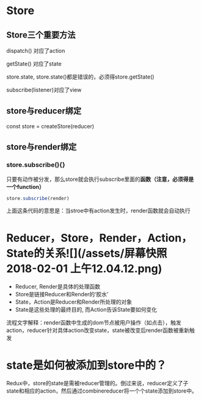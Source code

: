 # Store

## Store三个重要方法

dispatch\(\) 对应了action

getState\(\) 对应了state

store.state, store.state\(\)都是错误的，必须得store.getState\(\)

subscribe\(listener\)对应了view

## store与reducer绑定

const store = createStore\(reducer\)

## store与render绑定

### store.subscribe\(\){}

只要有动作被分发，那么store就会执行subscribe里面的**函数（注意，必须得是一个function）**

```js
store.subscribe(render)
```

上面这条代码的意思是：当stroe中有action发生时，render函数就会自动执行

# Reducer，Store，Render，Action，State的关系![](/assets/屏幕快照 2018-02-01 上午12.04.12.png)

* Reducer, Render是具体的处理函数
* Store是链接Reducer和Render的‘胶水’
* State，Action是Reducer和Render所处理的对象
* State是这些处理的最终目的, 而Action告诉State要如何变化

流程文字解释：render函数中生成的dom节点被用户操作（如点击），触发action，reducer针对具体action改变state，state被改变后render函数被重新触发

# state是如何被添加到store中的？

Redux中，store的state是需被reducer管理的。倒过来说，reducer定义了子state和相应的action，然后通过combinereducer将一个个state添加到store中。

